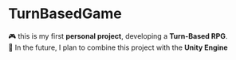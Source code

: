 # TurnBasedGame

:video_game: this is my first **personal project**, developing a **Turn-Based RPG**.  
:rocket: In the future, I plan to combine this project with the **Unity Engine**

